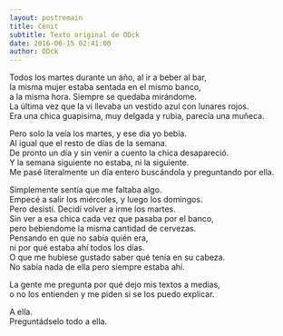 ```yaml
---
layout: postremain
title: Cénit
subtitle: Texto original de ODck
date: 2016-06-15 02:41:00
author: ODck
---
```


Todos los martes durante un año, al ir a beber al bar,   
la misma mujer estaba sentada en el mismo banco,  
a la misma hora. Siempre se quedaba mirándome.  
La última vez que la vi llevaba un vestido azul con lunares rojos.  
Era una chica guapisima, muy delgada y rubia, parecía una muñeca.  

Pero solo la veía los martes, y ese día yo bebía.  
Al igual que el resto de días de la semana.  
De pronto un día y sin venir a cuento la chica desapareció.  
Y la semana siguiente no estaba, ni la siguiente.  
Me pasé literalmente un día entero buscándola y preguntando por ella.  

Simplemente sentía que me faltaba algo.  
Empecé a salir los miércoles, y luego los domingos.  
Pero desistí. Decidí volver a irme los martes.  
Sin ver a esa chica cada vez que pasaba por el banco,  
pero bebiendome la misma cantidad de cervezas.  
Pensando en que no sabía quién era,  
ni por qué estaba ahí todos los días.  
O que me hubiese gustado saber qué tenía en su cabeza.  
No sabía nada de ella pero siempre estaba ahí.

La gente me pregunta por qué dejo mis textos a medias,  
o no los entienden y me piden si se los puedo explicar.  

A ella.  
Preguntádselo todo a ella.  